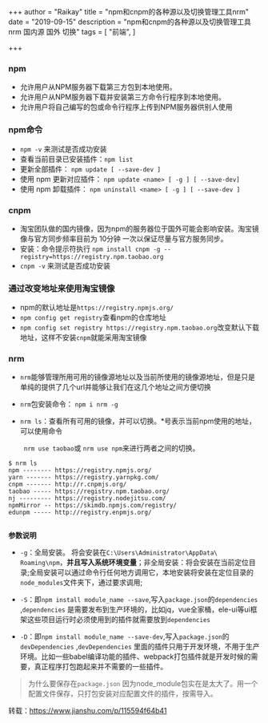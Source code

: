 +++
author = "Raikay"
title = "npm和cnpm的各种源以及切换管理工具nrm"
date = "2019-09-15"
description = "npm和cnpm的各种源以及切换管理工具nrm 国内源 国外 切换"
tags = [
    "前端",
]

+++

### npm

- 允许用户从NPM服务器下载第三方包到本地使用。
- 允许用户从NPM服务器下载并安装第三方命令行程序到本地使用。
- 允许用户将自己编写的包或命令行程序上传到NPM服务器供别人使用

### npm命令

- `npm -v` 来测试是否成功安装
- 查看当前目录已安装插件：`npm list`
- 更新全部插件： `npm update [ --save-dev ]`
- 使用 npm 更新对应插件： `npm update <name> [ -g ] [ --save-dev]`
- 使用 npm 卸载插件： `npm uninstall <name> [ -g ] [ --save-dev ]`

### cnpm

- 淘宝团队做的国内镜像，因为npm的服务器位于国外可能会影响安装。淘宝镜像与官方同步频率目前为 10分钟 一次以保证尽量与官方服务同步。
- 安装：命令提示符执行
   `npm install cnpm -g --registry=https://registry.npm.taobao.org`
- `cnpm -v` 来测试是否成功安装

### 通过改变地址来使用淘宝镜像

- npm的默认地址是`https://registry.npmjs.org/`
- `npm config get registry`查看npm的仓库地址
- `npm config set registry https://registry.npm.taobao.org`改变默认下载地址，这样不安装`cnpm`就能采用淘宝镜像  

### nrm

- `nrm`能够管理所用可用的镜像源地址以及当前所使用的镜像源地址，但是只是单纯的提供了几个url并能够让我们在这几个地址之间方便切换  

- `nrm`包安装命令： `npm i nrm -g `   


- `nrm ls`：查看所有可用的镜像，并可以切换。*号表示当前npm使用的地址，可以使用命令  

  ` nrm use taobao`或 `nrm use npm`来进行两者之间的切换。  


```
$ nrm ls
npm -------- https://registry.npmjs.org/  
yarn ------- https://registry.yarnpkg.com/  
cnpm ------- http://r.cnpmjs.org/  
taobao ----- https://registry.npm.taobao.org/  
nj --------- https://registry.nodejitsu.com/  
npmMirror -- https://skimdb.npmjs.com/registry/  
edunpm ----- http://registry.enpmjs.org/  
  
```

  

**参数说明**

- `-g`：全局安装。 将会安装在`C:\Users\Administrator\AppData\ Roaming\npm`，**并且写入系统环境变量**；非全局安装：将会安装在当前定位目录;全局安装可以通过命令行任何地方调用它，本地安装将安装在定位目录的`node_modules`文件夹下，通过要求调用;  

- `-S`：即`npm install module_name --save`,写入`package.json`的`dependencies` ,`dependencies` 是需要发布到生产环境的，比如jq，vue全家桶，ele-ui等ui框架这些项目运行时必须使用到的插件就需要放到`dependencies`    

  

- `-D`：即`npm install module_name --save-dev`,写入`package.json`的`devDependencies` ,`devDependencies` 里面的插件只用于开发环境，不用于生产环境。比如一些babel编译功能的插件、webpack打包插件就是开发时候的需要，真正程序打包跑起来并不需要的一些插件。

  

> 为什么要保存在`package.json`  因为node_module包实在是太大了。用一个配置文件保存，只打包安装对应配置文件的插件，按需导入。




转载：https://www.jianshu.com/p/115594f64b41
